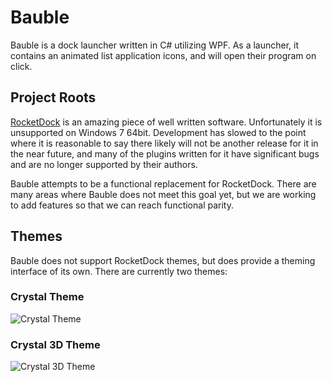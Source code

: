 # Bauble
Bauble is a dock launcher written in C# utilizing WPF. As a launcher, it contains an animated list application icons, and will open their program on click.

## Project Roots
[RocketDock](http://www.rocketdock.com/) is an amazing piece of well written software. Unfortunately it is unsupported on Windows 7 64bit. Development has slowed to the point where it is reasonable to say there likely will not be another release for it in the near future, and many of the plugins written for it have significant bugs and are no longer supported by their authors.

Bauble attempts to be a functional replacement for RocketDock. There are many areas where Bauble does not meet this goal yet, but we are working to add features so that we can reach functional parity.

## Themes
Bauble does not support RocketDock themes, but does provide a theming interface of its own. There are currently two themes:

### Crystal Theme
![Crystal Theme](https://raw.githubusercontent.com/cyberknet/Bauble/master/docs/bauble%20crystal%20screenshot.png)
### Crystal 3D Theme
![Crystal 3D Theme](https://raw.githubusercontent.com/cyberknet/Bauble/master/docs/bauble%20crystal3D%20screenshot.png)
